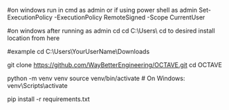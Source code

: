 #on windows run in cmd as admin or if using power shell as admin Set-ExecutionPolicy -ExecutionPolicy RemoteSigned -Scope CurrentUser

#on windows after running as admin cd cd C:\Users\ cd to desired install location from here

#example cd C:\Users\YourUserName\Downloads

git clone https://github.com/WayBetterEngineering/OCTAVE.git
cd OCTAVE

python -m venv venv
source venv/bin/activate  # On Windows: venv\Scripts\activate

pip install -r requirements.txt
